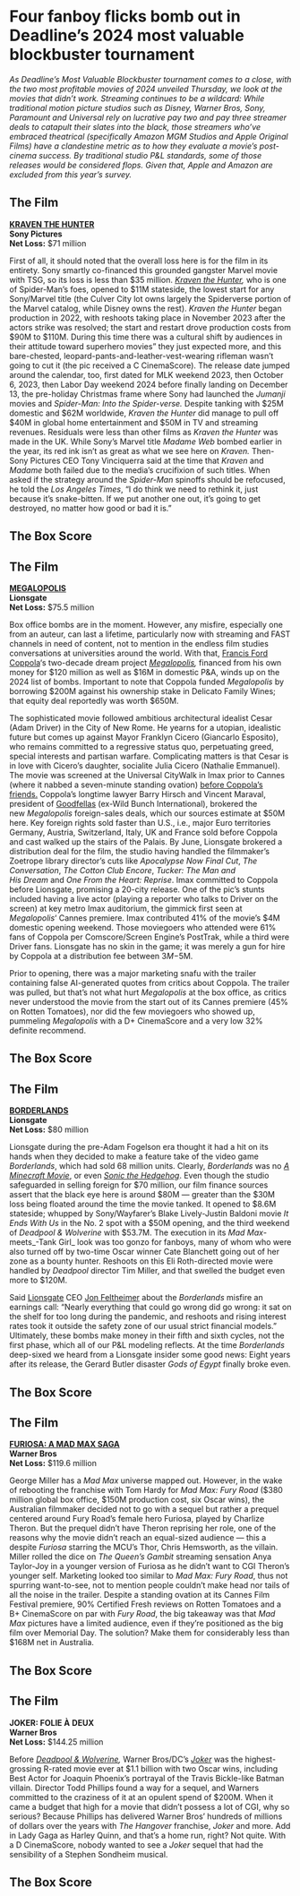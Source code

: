 # Four fanboy flicks bomb out in Deadline’s 2024 most valuable blockbuster tournament

_As Deadline’s Most Valuable Blockbuster tournament comes to a close, with the two most profitable movies of 2024 unveiled Thursday, we look at the movies that didn’t work. Streaming continues to be a wildcard: While traditional motion picture studios such as Disney, Warner Bros, Sony, Paramount and Universal rely on lucrative pay two and pay three streamer deals to catapult their slates into the black, those streamers who’ve embraced theatrical (specifically Amazon MGM Studios and Apple Original Films) have a clandestine metric as to how they evaluate a movie’s post-cinema success. By traditional studio P&L standards, some of those releases would be considered flops. Given that, Apple and Amazon are excluded from this year’s survey._

## The Film

**[KRAVEN THE HUNTER](https://deadline.com/tag/kraven-the-hunter/)  
Sony Pictures**  
**Net Loss:** $71 million

First of all, it should noted that the overall loss here is for the film in its entirety. Sony smartly co-financed this grounded gangster Marvel movie with TSG, so its loss is less than $35 million. _[Kraven the Hunter](https://deadline.com/2024/12/kraven-the-hunter-review-aaron-taylor-johnson-marvel-1236200914/),_ who is one of Spider-Man’s foes, opened to $11M stateside, the lowest start for any Sony/Marvel title (the Culver City lot owns largely the Spiderverse portion of the Marvel catalog, while Disney owns the rest). _Kraven the Hunter_ began production in 2022, with reshoots taking place in November 2023 after the actors strike was resolved; the start and restart drove production costs from $90M to $110M. During this time there was a cultural shift by audiences in their attitude toward superhero movies” they just expected more, and this bare-chested, leopard-pants-and-leather-vest-wearing rifleman wasn’t going to cut it (the pic received a C CinemaScore). The release date jumped around the calendar, too, first dated for MLK weekend 2023, then October 6, 2023, then Labor Day weekend 2024 before finally landing on December 13, the pre-holiday Christmas frame where Sony had launched the _Jumanji_ movies and _Spider-Man: Into the Spider-verse._ Despite tanking with $25M domestic and $62M worldwide, _Kraven the Hunter_ did manage to pull off $40M in global home entertainment and $50M in TV and streaming revenues. Residuals were less than other films as _Kraven the Hunter_ was made in the UK. While Sony’s Marvel title _Madame Web_ bombed earlier in the year, its red ink isn’t as great as what we see here on _Kraven._ Then-Sony Pictures CEO Tony Vinciquerra said at the time that _Kraven_ and _Madame_ both failed due to the media’s crucifixion of such titles. When asked if the strategy around the _Spider-Man_ spinoffs should be refocused, he told the _Los Angeles Times_, “I do think we need to rethink it, just because it’s snake-bitten. If we put another one out, it’s going to get destroyed, no matter how good or bad it is.”

## The Box Score

## The Film

**[MEGALOPOLIS](https://deadline.com/tag/megalopolis/)  
Lionsgate  
Net Loss:** $75.5 million

Box office bombs are in the moment. However, any misfire, especially one from an auteur, can last a lifetime, particularly now with streaming and FAST channels in need of content, not to mention in the endless film studies conversations at universities around the world. With that, [Francis Ford Coppola](https://deadline.com/2025/04/50th-afi-life-achievement-award-francis-ford-coppola-1236378252/)‘s two-decade dream project _[Megalopolis](https://deadline.com/2024/05/megalopolis-review-francis-ford-coppola-1235919389/),_ financed from his own money for $120 million as well as $16M in domestic P&A, winds up on the 2024 list of bombs. Important to note that Coppola funded _Megalopolis_ by borrowing $200M against his ownership stake in Delicato Family Wines; that equity deal reportedly was worth $650M.

The sophisticated movie followed ambitious architectural idealist Cesar (Adam Driver) in the City of New Rome. He yearns for a utopian, idealistic future but comes up against Mayor Franklyn Cicero (Giancarlo Esposito), who remains committed to a regressive status quo, perpetuating greed, special interests and partisan warfare. Complicating matters is that Cesar is in love with Cicero’s daughter, socialite Julia Cicero (Nathalie Emmanuel). The movie was screened at the Universal CityWalk in Imax prior to Cannes (where it nabbed a seven-minute standing ovation) [before Coppola’s friends.](https://deadline.com/2024/03/francis-coppola-megalopolis-first-screening-distributors-citywalk-imax-1235871124/) Coppola’s longtime lawyer Barry Hirsch and Vincent Maraval, president of [Goodfellas](https://deadline.com/tag/goodfellas/) (ex-Wild Bunch International), brokered the new _Megalopolis_ foreign-sales deals, which our sources estimate at $50M here. Key foreign rights sold faster than U.S., i.e., major Euro territories Germany, Austria, Switzerland, Italy, UK and France sold before Coppola and cast walked up the stairs of the Palais. By June, Lionsgate brokered a distribution deal for the film, the studio having handled the filmmaker’s Zoetrope library director’s cuts like _Apocalypse Now Final Cut_, _The Conversation_, _The Cotton_ _Club Encore_, _Tucker: The Man and His_ _Dream_ and _One From the Heart:_ _Reprise_. Imax committed to Coppola before Lionsgate, promising a 20-city release. One of the pic’s stunts included having a live actor (playing a reporter who talks to Driver on the screen) at key metro Imax auditorium, the gimmick first seen at _Megalopolis_‘ Cannes premiere. Imax contributed 41% of the movie’s $4M domestic opening weekend. Those moviegoers who attended were 61% fans of Coppola per Comscore/Screen Engine’s PostTrak, while a third were Driver fans. Lionsgate has no skin in the game; it was merely a gun for hire by Coppola at a distribution fee between $3M-$5M.

Prior to opening, there was a major marketing snafu with the trailer containing false AI-generated quotes from critics about Coppola. The trailer was pulled, but that’s not what hurt _Megalopolis_ at the box office, as critics never understood the movie from the start out of its Cannes premiere (45% on Rotten Tomatoes), nor did the few moviegoers who showed up, pummeling _Megalopolis_ with a D+ CinemaScore and a very low 32% definite recommend.

## The Box Score

## The Film

**[BORDERLANDS](https://deadline.com/tag/borderlands/)  
Lionsgate  
Net Loss:** $80 million

Lionsgate during the pre-Adam Fogelson era thought it had a hit on its hands when they decided to make a feature take of the video game _Borderlands_, which had sold 68 million units. Clearly, _Borderlands_ was no _[A Minecraft Movie](https://deadline.com/2025/04/minecraft-movie-box-office-records-1236362404/)_, or even _[Sonic the Hedgehog](https://deadline.com/2025/04/sonic-the-hedgehog-3-movie-profits-1236375326/)_. Even though the studio safeguarded in selling foreign for $70 million, our film finance sources assert that the black eye here is around $80M — greater than the $30M loss being floated around the time the movie tanked. It opened to $8.6M stateside; whupped by Sony/Wayfarer’s Blake Lively-Justin Baldoni movie _It Ends With Us_ in the No. 2 spot with a $50M opening, and the third weekend of _Deadpool & Wolverine_ with $53.7M. The execution in its _Mad Max_\-meets_\-Tank Girl_ look was too gonzo for fanboys, many of whom who were also turned off by two-time Oscar winner Cate Blanchett going out of her zone as a bounty hunter. Reshoots on this Eli Roth-directed movie were handled by _Deadpool_ director Tim Miller, and that swelled the budget even more to $120M.

Said [Lionsgate](https://deadline.com/tag/lionsgate/) CEO [Jon Feltheimer](https://deadline.com/tag/jon-feltheimer/) about the _Borderlands_ misfire an earnings call: “Nearly everything that could go wrong did go wrong: it sat on the shelf for too long during the pandemic, and reshoots and rising interest rates took it outside the safety zone of our usual strict financial models.” Ultimately, these bombs make money in their fifth and sixth cycles, not the first phase, which all of our P&L modeling reflects. At the time _Borderlands_ deep-sixed we heard from a Lionsgate insider some good news: Eight years after its release, the Gerard Butler disaster _Gods of Egypt_ finally broke even.

## The Box Score

## The Film

**[FURIOSA: A MAD MAX SAGA](https://deadline.com/tag/furiosa-a-mad-max-saga/)  
Warner Bros  
Net Loss:** $119.6 million

George Miller has a _Mad Max_ universe mapped out. However, in the wake of rebooting the franchise with Tom Hardy for _Mad Max: Fury Road_ ($380 million global box office, $150M production cost, six Oscar wins), the Australian filmmaker decided not to go with a sequel but rather a prequel centered around Fury Road’s female hero Furiosa, played by Charlize Theron. But the prequel didn’t have Theron reprising her role, one of the reasons why the movie didn’t reach an equal-sized audience — this a despite _Furiosa_ starring the MCU’s Thor, Chris Hemsworth, as the villain. Miller rolled the dice on _The Queen’s Gambit_ streaming sensation Anya Taylor-Joy in a younger version of Furiosa as he didn’t want to CGI Theron’s younger self. Marketing looked too similar to _Mad Max: Fury Road_, thus not spurring want-to-see, not to mention people couldn’t make head nor tails of all the noise in the trailer. Despite a standing ovation at its Cannes Film Festival premiere, 90% Certified Fresh reviews on Rotten Tomatoes and a B+ CinemaScore on par with _Fury Road_, the big takeaway was that _Mad Max_ pictures have a limited audience, even if they’re positioned as the big film over Memorial Day. The solution? Make them for considerably less than $168M net in Australia.

## The Box Score

## The Film

**JOKER: FOLIE À** **DEUX**  
**Warner Bros  
Net Loss:** $144.25 million

Before _[Deadpool & Wolverine](https://deadline.com/2025/04/deadpool-and-wolverine-movie-profits-1236379215/),_ Warner Bros/DC’s _[Joker](https://deadline.com/2020/04/joker-movie-profits-2019-todd-phillips-joaquin-phoenix-1202916039/)_ was the highest-grossing R-rated movie ever at $1.1 billion with two Oscar wins, including Best Actor for Joaquin Phoenix’s portrayal of the Travis Bickle-like Batman villain. Director Todd Phillips found a way for a sequel, and Warners committed to the craziness of it at an opulent spend of $200M. When it came a budget that high for a movie that didn’t possess a lot of CGI, why so serious? Because Phillips has delivered Warner Bros’ hundreds of millions of dollars over the years with _The Hangover_ franchise, _Joker_ and more. Add in Lady Gaga as Harley Quinn, and that’s a home run, right? Not quite. With a D CinemaScore, nobody wanted to see a _Joker_ sequel that had the sensibility of a Stephen Sondheim musical.

## The Box Score